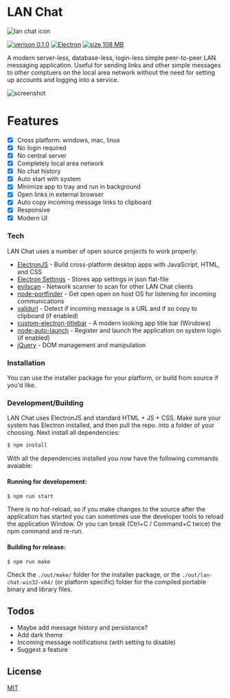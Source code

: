 # LAN Chat

![lan chat icon](https://lab.robertmeyer.ca/robert.meyer/lan-chat/-/raw/master/src/img/icons/png/512x512.png)

[![verison 0.1.0](https://img.shields.io/badge/version-0.1.0-lightgray)](https://lab.robertmeyer.ca/robert.meyer/lan-chat/) [![Electron](https://img.shields.io/badge/electron-8.2.5-9feaf9)](https://www.electronjs.org/) [![size 108 MB](https://img.shields.io/badge/size-108%20MB-blue)](https://lab.robertmeyer.ca/robert.meyer/lan-chat/)

A modern server-less, database-less, login-less simple peer-to-peer LAN messaging application. Useful for sending links and other simple messages to other comptuers on the local area network without the need for setting up accounts and logging into a service.

![screenshot](https://lab.robertmeyer.ca/robert.meyer/lan-chat/-/raw/master/src/img/screenshots/screenshot1.png)

# Features
- [x] Cross platform: windows, mac, linux
- [x] No login required
- [x] No central server
- [x] Completely local area network
- [x] No chat history
- [x] Auto start with system
- [x] Minimize app to tray and run in background
- [x] Open links in external browser
- [x] Auto copy incoming message links to clipboard
- [x] Responsive
- [x] Modern UI

### Tech

LAN Chat uses a number of open source projects to work properly:

* [ElectronJS](https://www.electronjs.org) - Build cross-platform desktop apps with JavaScript, HTML, and CSS 
* [Electron Settings](https://www.npmjs.com/package/electron-settings) - Stores app settings in json flat-file
* [evilscan](https://www.npmjs.com/package/evilscan) - Network scanner to scan for other LAN Chat clients
* [node-portfinder](https://www.npmjs.com/package/portfinder) - Get open open on host OS for listening for incoming communications
* [validurl](https://www.npmjs.com/package/valid-url) - Detect if incoming message is a URL and if so copy to clipboard (if enabled)
* [custom-electron-titlebar](https://www.npmjs.com/package/custom-electron-titlebar) - A modern looking app title bar (Windows)
* [node-auto-launch](https://www.npmjs.com/package/auto-launch) - Register and launch the application on system login (if enabled)
* [jQuery](https://jquery.com/) - DOM management and manipulation

### Installation

You can use the installer package for your platform, or build from source if you'd like.

### Development/Building

LAN Chat uses ElectronJS and standard HTML + JS + CSS. Make sure your system has Electron installed, and then pull the repo. into a folder of your choosing. Next install all dependencies:

```sh
$ npm install
```

With all the dependencies installed you now have the following commands avaiable:

#### Running for developement:
```sh
$ npm run start
```
There is no hot-reload, so if you make changes to the source after the application has started you can sometimes use the developer tools to reload the application Window. Or you can break (Ctrl+C / Command+C twice) the npm command and re-run.

#### Building for release:
```sh
$ npm run make
```
Check the `./out/make/` folder for the installer package, or the `./out/lan-chat-win32-x64/` (or platform specific) folder for the compiled portable binary and library files.

## Todos

 - Maybe add message history and persistance?
 - Add dark theme
 - Incoming message notifications (with setting to disable)
 - Suggest a feature

License
----
[MIT](https://lab.robertmeyer.ca/robert.meyer/lan-chat/-/raw/master/LICENSE)